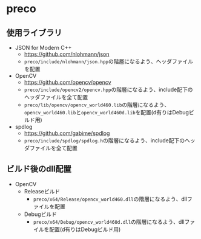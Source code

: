 # preco

## 使用ライブラリ
- JSON for Modern C++
  - https://github.com/nlohmann/json
  - `preco/include/nlohmann/json.hpp`の階層になるよう、ヘッダファイルを配置
- OpenCV
  - https://github.com/opencv/opencv
  - `preco/include/opencv2/opencv.hpp`の階層になるよう、include配下のヘッダファイルを全て配置
  - `preco/lib/opencv/opencv_world460.lib`の階層になるよう、`opencv_world460.lib`と`opencv_world460d.lib`を配置(d有りはDebugビルド用)
- spdlog
  - https://github.com/gabime/spdlog
  - `preco/include/spdlog/spdlog.h`の階層になるよう、include配下のヘッダファイルを全て配置

## ビルド後のdll配置
- OpenCV
  - Releaseビルド
    - `preco/x64/Release/opencv_world460.dll`の階層になるよう、dllファイルを配置
  - Debugビルド
    - `preco/x64/Debug/opencv_world460d.dll`の階層になるよう、dllファイルを配置(d有りはDebugビルド用)
